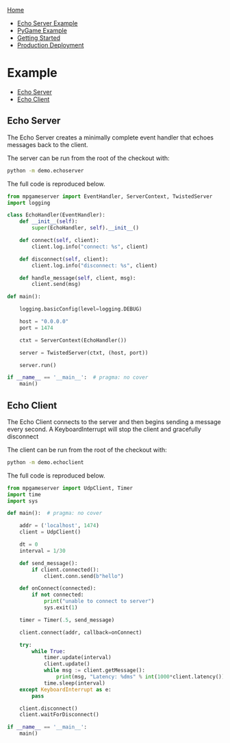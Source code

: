 [Home](../README.md)

* [Echo Server Example](./example.md)
* [PyGame Example](docs/example2.md)
* [Getting Started](./GettingStarted.md)
* [Production Deployment](./ProductionDeployment.md)

# Example

* [Echo Server](#echo-server)
* [Echo Client](#echo-client)

## Echo Server

The Echo Server creates a minimally complete event handler that echoes messages back to the client.

The server can be run from the root of the checkout with:

```bash
python -m demo.echoserver
```

The full code is reproduced below.

```python
from mpgameserver import EventHandler, ServerContext, TwistedServer
import logging

class EchoHandler(EventHandler):
    def __init__(self):
        super(EchoHandler, self).__init__()

    def connect(self, client):
        client.log.info("connect: %s", client)

    def disconnect(self, client):
        client.log.info("disconnect: %s", client)

    def handle_message(self, client, msg):
        client.send(msg)

def main():

    logging.basicConfig(level=logging.DEBUG)

    host = "0.0.0.0"
    port = 1474

    ctxt = ServerContext(EchoHandler())

    server = TwistedServer(ctxt, (host, port))

    server.run()

if __name__ == '__main__':  # pragma: no cover
    main()
```

## Echo Client

The Echo Client connects to the server and then begins sending a message every second.
A KeyboardInterrupt will stop the client and gracefully disconnect

The client can be run from the root of the checkout with:

```bash
python -m demo.echoclient
```

The full code is reproduced below.

```python
from mpgameserver import UdpClient, Timer
import time
import sys

def main():  # pragma: no cover

    addr = ('localhost', 1474)
    client = UdpClient()

    dt = 0
    interval = 1/30

    def send_message():
        if client.connected():
            client.conn.send(b"hello")

    def onConnect(connected):
        if not connected:
            print("unable to connect to server")
            sys.exit(1)

    timer = Timer(.5, send_message)

    client.connect(addr, callback=onConnect)

    try:
        while True:
            timer.update(interval)
            client.update()
            while msg := client.getMessage():
                print(msg, "Latency: %dms" % int(1000*client.latency()))
            time.sleep(interval)
    except KeyboardInterrupt as e:
        pass

    client.disconnect()
    client.waitForDisconnect()

if __name__ == '__main__':
    main()
```
